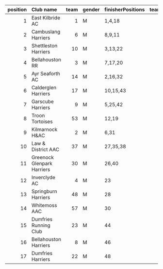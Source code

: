 |   position | Club name                  |   team | gender   | finisherPositions   |   teamPoints |   penaltyPoints |   totalPoints |   totalFinishers | Website                                    |
|-----------:|:---------------------------|-------:|:---------|:--------------------|-------------:|----------------:|--------------:|-----------------:|:-------------------------------------------|
|          1 | East Kilbride AC           |      1 | M        | 1,4,18              |           23 |               0 |            23 |                6 | http://www.ekac.org.uk/                    |
|          2 | Cambuslang Harriers        |      6 | M        | 8,9,11              |           28 |               0 |            28 |                7 | https://cambuslangharriers.org/            |
|          3 | Shettleston Harriers       |     10 | M        | 3,13,22             |           38 |               0 |            38 |                3 | http://shettlestonharriers.org.uk/         |
|          4 | Bellahouston RR            |      3 | M        | 7,17,20             |           44 |               0 |            44 |                6 | https://www.bellahoustonroadrunners.co.uk/ |
|          5 | Ayr Seaforth AC            |     14 | M        | 2,16,32             |           50 |               0 |            50 |                4 | https://www.ayrseaforth.co.uk/             |
|          6 | Calderglen Harriers        |     17 | M        | 10,15,43            |           68 |               0 |            68 |                4 | http://www.calderglenharriers.org.uk/      |
|          7 | Garscube Harriers          |      9 | M        | 5,25,42             |           72 |               0 |            72 |                3 | https://www.garscubeharriers.org.uk/       |
|          8 | Troon Tortoises            |     53 | M        | 12,19               |           31 |              59 |            90 |                2 | http://troontortoises.co.uk                |
|          9 | Kilmarnock H&AC            |      2 | M        | 6,31                |           37 |              59 |            96 |                2 | http://www.kilmarnockharriers.com/         |
|         10 | Law & District AAC         |     37 | M        | 27,35,38            |          100 |               0 |           100 |                4 | http://www.lawaac.co.uk/                   |
|         11 | Greenock Glenpark Harriers |     30 | M        | 26,40               |           66 |              59 |           125 |                2 | https://greenockglenparkharriers.com/      |
|         12 | Inverclyde AC              |      4 | M        | 23                  |           23 |             118 |           141 |                1 | https://www.inverclydeac.org/              |
|         13 | Springburn Harriers        |     48 | M        | 28                  |           28 |             118 |           146 |                1 | https://www.springburnharriers.co.uk/      |
|         14 | Whitemoss AAC              |     57 | M        | 30                  |           30 |             118 |           148 |                1 | https://whitemossaac.co.uk/                |
|         15 | Dumfries Running Club      |     23 | M        | 44                  |           44 |             118 |           162 |                1 | https://www.dumfriesrunningclub.org.uk/    |
|         16 | Bellahouston Harriers      |      8 | M        | 46                  |           46 |             118 |           164 |                1 | http://www.bellahoustonharriers.co.uk/     |
|         17 | Dumfries Harriers          |     22 | M        | 48                  |           48 |             118 |           166 |                1 | https://dumfriesharriers.co.uk/            |